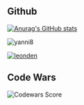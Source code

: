 ## Github
[![Anurag's GitHub stats](https://github-readme-stats.vercel.app/api?username=yanni8)](https://github.com/yanni8)

<p align="left"> <img src="https://komarev.com/ghpvc/?username=yanni8&label=Profile%20views&color=0e75b6&style=flat" alt="yanni8" /> </p>

<p align="left"> <a href="https://github.com/ryo-ma/github-profile-trophy"><img src="https://github-profile-trophy.vercel.app/?username=yanni8" alt="leonden" /></a> </p>

## Code Wars 
![Codewars Score](https://www.codewars.com/users/Yanni2/badges/large)
